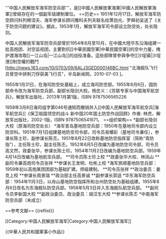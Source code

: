 '''中国人民解放军海军防空兵部'''，是[[中國人民解放軍海軍|中國人民解放軍海軍]]曾經存在的一個副军级建制單位。
==历史==
1951年12月17日，解放军海军防空顾问科列穆涅夫、海军参谋长顾问雅科夫列夫联名给萧劲光、罗舜初呈送了《关于防空问题的建议》。据此，1953年1月，解放军海军司令部设立防空处，处长隐剑。

中国人民解放军海军防空兵部曾於1954年8月至10月，在中國大陸华东沿海组建一批高炮团、对空监视团，主要對抗[[中華民國空軍|中華民國空軍]]的空中力量，掩护渡海攻取[[一江山岛|一江山岛]]的战役准备。這些部隊曾參與争夺[[沙埕镇|沙埕港]]制空權的戰鬥<ref>[http://news.163.com/10/0703/09/6ALJ3GED000146BC.html "北海舰队飞行员曾空中拼刺刀俘获美飞行员"，半岛新闻网，2010-07-03  ]</ref>。

1955年1月31日，在海司防空处基础上，成立海司防空部。1955年8月6日，国防部命令改为海军防空兵部，副部长隐剑大校。<ref>杨忠义：《苏联专家与中国海军航空兵》，解放军出版社，2013年1月第1版，ISBN 9787506565226</ref>

1958年3月8日海司组字第046号通知而撤销并入[[中国人民解放军海军航空兵|海军航空兵]]<ref>《保卫祖国领空的战斗 新中国20年国土防空作战回顾》作者: 林虎，解放军出版社，2002-1版，ISBN 9787506541671</ref>。
==组织架构==
*副部长隐剑大校（原海司防空处长）
*海军青岛基地防空兵部：1950年在基地司令部内设立防空科。1951年7月1日组建基地防空司令部，司令员易耀彩（基地司令兼任），参谋长陈士珍，副参谋长陈丕。1951年8月22日改称基地防空指挥室（简称“青防指”），主任陈士珍，副主任陈丕。1952年6月5日改编为基地防空司令部，司令员高文然，政委张华，参谋长陈士珍。1954年11月2日改编为基地防空兵部。1959年4月14日改编为基地航空兵部。
**司令员陈士珍上校
**政委张华大校、林凤山
**副司令兼高炮司令员张祥
**参谋长王发明、杜彬上校
*海军旅顺基地防空兵部：1959年初以高炮某团团部为基础扩建。师级建制。
**司令员张祥
**政治委员：姜克上校 
**参谋长周景瑞
**政治部主任高景诚
**副参谋长郭适
*华东海军防空兵部：1954年11月3日，以舟山基地防空指挥所和台州防空处为基础组建。1955年8月6日改名为东海舰队防空兵部。1958年5月3日并入东海舰队航空兵部。
**副司令员李新国大校 
**副政治委员、政治委员：胡汉生大校 
**参谋长陈丕
*中南海军防空兵部（未成立）

==参考文献==
{{reflist}}

[[Category:中国人民解放军海军|Category:中国人民解放军海军]]


{{中華人民共和國軍事小作品}}